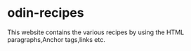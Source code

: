 # odin-recipes
This website contains the various recipes by using the HTML paragraphs,Anchor tags,links etc.